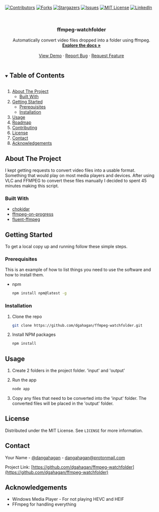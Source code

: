 [![Contributors][contributors-shield]][contributors-url]
[![Forks][forks-shield]][forks-url]
[![Stargazers][stars-shield]][stars-url]
[![Issues][issues-shield]][issues-url]
[![MIT License][license-shield]][license-url]
[![LinkedIn][linkedin-shield]][linkedin-url]



<!-- PROJECT LOGO -->
<br />
<p align="center">


  <h3 align="center">ffmpeg-watchfolder</h3>

  <p align="center">
    Automatically convert video files dropped into a folder using ffmpeg.
    <br />
    <a href="https://github.com/dgahagan/ffmpeg-watchfolder"><strong>Explore the docs »</strong></a>
    <br />
    <br />
    <a href="https://github.com/dgahagan/ffmpeg-watchfolder">View Demo</a>
    ·
    <a href="https://github.com/dgahagan/ffmpeg-watchfolder/issues">Report Bug</a>
    ·
    <a href="https://github.com/dgahagan/ffmpeg-watchfolder/issues">Request Feature</a>
  </p>
</p>



<!-- TABLE OF CONTENTS -->
<details open="open">
  <summary><h2 style="display: inline-block">Table of Contents</h2></summary>
  <ol>
    <li>
      <a href="#about-the-project">About The Project</a>
      <ul>
        <li><a href="#built-with">Built With</a></li>
      </ul>
    </li>
    <li>
      <a href="#getting-started">Getting Started</a>
      <ul>
        <li><a href="#prerequisites">Prerequisites</a></li>
        <li><a href="#installation">Installation</a></li>
      </ul>
    </li>
    <li><a href="#usage">Usage</a></li>
    <li><a href="#roadmap">Roadmap</a></li>
    <li><a href="#contributing">Contributing</a></li>
    <li><a href="#license">License</a></li>
    <li><a href="#contact">Contact</a></li>
    <li><a href="#acknowledgements">Acknowledgements</a></li>
  </ol>
</details>



<!-- ABOUT THE PROJECT -->
## About The Project

I kept getting requests to convert video files into a usable format. Something that would play on most media players and devices. After using VLC and FFMPEG to convert these files manually I decided to spent 45 minutes making this script.

### Built With

* [chokidar](https://github.com/paulmillr/chokidar)
* [ffmpeg-on-progress](https://github.com/transitive-bullshit/ffmpeg-on-progress)
* [fluent-ffmpeg](https://github.com/fluent-ffmpeg/node-fluent-ffmpeg)



<!-- GETTING STARTED -->
## Getting Started

To get a local copy up and running follow these simple steps.

### Prerequisites

This is an example of how to list things you need to use the software and how to install them.
* npm
  ```sh
  npm install npm@latest -g
  ```

### Installation

1. Clone the repo
   ```sh
   git clone https://github.com/dgahagan/ffmpeg-watchfolder.git
   ```
2. Install NPM packages
   ```sh
   npm install
   ```



<!-- USAGE EXAMPLES -->
## Usage

1. Create 2 folders in the project folder. 'input' and 'output'

2. Run the app
    ```sh
    node app
    ```
3. Copy any files that need to be converted into the 'input' folder. The converted files will be placed in the 'output' folder.


<!-- LICENSE -->
## License

Distributed under the MIT License. See `LICENSE` for more information.



<!-- CONTACT -->
## Contact

Your Name - [@dangahagan](https://twitter.com/dangahagan) - dangahagan@protonmail.com

Project Link: [https://github.com/dgahagan/ffmpeg-watchfolder](https://github.com/dgahagan/ffmpeg-watchfolder)



<!-- ACKNOWLEDGEMENTS -->
## Acknowledgements

* Windows Media Player - For not playing HEVC and HEIF
* FFmpeg for handling everything






<!-- MARKDOWN LINKS & IMAGES -->
<!-- https://www.markdownguide.org/basic-syntax/#reference-style-links -->
[contributors-shield]: https://img.shields.io/github/contributors/dgahagan/ffmpeg-watchfolder.svg?style=for-the-badge
[contributors-url]: https://github.com/dgahagan/ffmpeg-watchfolder/graphs/contributors
[forks-shield]: https://img.shields.io/github/forks/dgahagan/ffmpeg-watchfolder.svg?style=for-the-badge
[forks-url]: https://github.com/dgahagan/ffmpeg-watchfolder/network/members
[stars-shield]: https://img.shields.io/github/stars/dgahagan/ffmpeg-watchfolder.svg?style=for-the-badge
[stars-url]: https://github.com/dgahagan/ffmpeg-watchfolder/stargazers
[issues-shield]: https://img.shields.io/github/issues/dgahagan/ffmpeg-watchfolder.svg?style=for-the-badge
[issues-url]: https://github.com/dgahagan/ffmpeg-watchfolder/issues
[license-shield]: https://img.shields.io/github/license/dgahagan/ffmpeg-watchfolder.svg?style=for-the-badge
[license-url]: https://github.com/dgahagan/ffmpeg-watchfolder/blob/master/LICENSE.txt
[linkedin-shield]: https://img.shields.io/badge/-LinkedIn-black.svg?style=for-the-badge&logo=linkedin&colorB=555
[linkedin-url]: https://linkedin.com/in/dgahagan